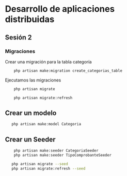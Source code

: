 # Desarrollo de aplicaciones distribuidas
## Sesión 2

### Migraciones
Crear una migración para la tabla categoría

```bash
    php artisan make:migration create_categorias_table
```

Ejecutamos las migraciones

```bash
    php artisan migrate
```

```bash
    php artisan migrate:refresh
```

## Crear un modelo
 ```bash
    php artisan make:model Categoria
```

## Crear un Seeder
```bash
    php artisan make:seeder CategoriaSeeder
    php artisan make:seeder TipoComprobanteSeeder
```

 ```bash
    php artisan migrate --seed
    php artisan migrate:refresh --seed
```